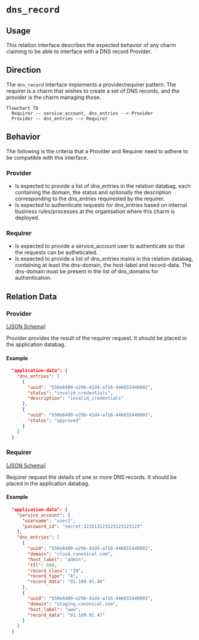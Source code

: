 # `dns_record`

## Usage

This relation interface describes the expected behavior of any charm claiming to be able to interface with a DNS record Provider.

## Direction

The `dns_record` interface implements a provider/requirer pattern. The requirer is a charm that wishes to create a set of DNS records, and the provider is the charm managing those.
```mermaid
flowchart TD
  Requirer -- service_account, dns_entries --> Provider
  Provider -- dns_entries --> Requirer
```

## Behavior

The following is the criteria that a Provider and Requirer need to adhere to be compatible with this interface.

### Provider

- Is expected to provide a list of dns_entries in the relation databag, each containing the domain, the status and optionally the description corresponding to the dns_entries requirested by the requirer.
- Is expected to authenticate requests for dns_entries based on internal business rules/processes at the organisation where this charm is deployed.

### Requirer

- Is expected to provide a service_account user to authenticate so that the requests can be autheticated.
- Is expected to provide a list of dns_entries mains in the relation databag, containing at least the dns-domain, the host-label and record-data. The dns-domain must be present in the list of dns_domains for authentication.


## Relation Data

### Provider

[\[JSON Schema\]](./schemas/provider.json)

Provider provides the result of the requirer request. It should be placed in the application databag.

#### Example
```json
  "application-data": {
    "dns_entries": [
      {
        "uuid": "550e8400-e29b-41d4-a716-446655440002",
        "status": "invalid_credentials",
        "description": "invalid_credentials"
      },
      {
        "uuid": "550e8400-e29b-41d4-a716-446655440003",
        "status": "approved"
      }
    ]
  }

```

### Requirer

[\[JSON Schema\]](./schemas/requirer.json)

Requirer request the details of one or more DNS records. It should be placed in the application databag.

#### Example

```json
  "application-data": {
    "service_account": {
      "username": "user1",
      "password_id": "secret:123213123123123123123" 
    },
    "dns_entries": [
      {
        "uuid": "550e8400-e29b-41d4-a716-446655440002",
        "domain": "cloud.canonical.com",
        "host_label": "admin",
        "ttl": 600,
        "record_class": "IN",
        "record_type": "A",
        "record_data": "91.189.91.48"
      },
      {
        "uuid": "550e8400-e29b-41d4-a716-446655440003",
        "domain": "staging.canonical.com",
        "host_label": "www",
        "record_data": "91.189.91.47"
      }
    ]
  }
```
